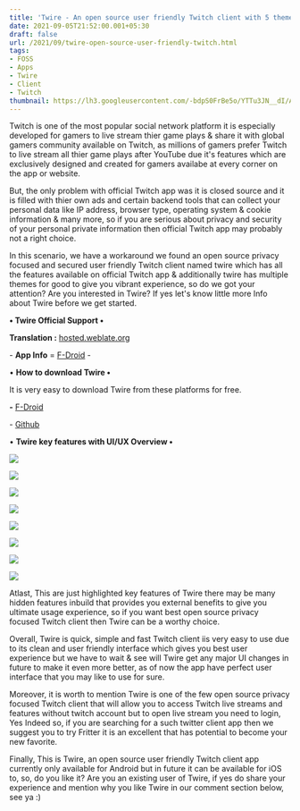 ```yaml
---
title: 'Twire - An open source user friendly Twitch client with 5 themes!'
date: 2021-09-05T21:52:00.001+05:30
draft: false
url: /2021/09/twire-open-source-user-friendly-twitch.html
tags: 
- FOSS
- Apps
- Twire
- Client
- Twitch
thumbnail: https://lh3.googleusercontent.com/-bdpS0FrBe5o/YTTu3JN__dI/AAAAAAAAGlA/rNxB6IYH5tEVjWx7O7uhL_hakrixNHWNgCLcBGAsYHQ/s1600/1630858965582463-0.png
---
```


  

Twitch is one of the most popular social network platform it is especially developed for gamers to live stream thier game plays & share it with global gamers community available on Twitch, as millions of gamers prefer Twitch to live stream all thier game plays after YouTube due it's features which are exclusively designed and created for gamers availabe at every corner on the app or website.

  

But, the only problem with official Twitch app was it is closed source and it is filled with thier own ads and certain backend tools that can collect your personal data like IP address, browser type, operating system & cookie information & many more, so if you are serious about privacy and security of your personal private information then official Twitch app may probably not a right choice.  

  

In this scenario, we have a workaround we found an open source privacy focused and secured user friendly Twitch client named twire which has all the features available on official Twitch app & additionally twire has multiple themes for good to give you vibrant experience, so do we got your attention? Are you interested in Twire? If yes let's know little more Info about Twire before we get started.

  

**• Twire Official Support •**

**Translation :** [hosted.weblate.org](https://hosted.weblate.org/engage/twire/)

\- **App Info** = [F-Droid](https://f-droid.org/packages/com.perflyst.twire/) -

• **How to download Twire •**

It is very easy to download Twire from these platforms for free.

**\-** [F-Droid](https://f-droid.org/packages/com.perflyst.twire/)

\- [Github](https://f-droid.org/packages/com.perflyst.twire/)

• **Twire key features with UI/UX Overview •**

 **![](https://lh3.googleusercontent.com/-2BZcncr9_-Y/YTTu1fAzDqI/AAAAAAAAGk8/COXdpLZcWuYQKTLkb9QjQUEW1SIPpNSrgCLcBGAsYHQ/s1600/1630858959554603-1.png)** 

 **![](https://lh3.googleusercontent.com/-97b1e644xDQ/YTTuzyqBXTI/AAAAAAAAGk4/sXIscpCezMYXXONmq_3bEY6aFepfTLUiwCLcBGAsYHQ/s1600/1630858953090635-2.png)** 

 ![](https://lh3.googleusercontent.com/-Yj1gM004IT8/YTTuyKQx5lI/AAAAAAAAGk0/mpHpbFQZhEc2EDhU7v5KIXKdGhWQGbInACLcBGAsYHQ/s1600/1630858948028253-3.png) 

  

 ![](https://lh3.googleusercontent.com/-9LkUISv7CBg/YTTuw-5NMMI/AAAAAAAAGkw/1lgUSKHQ2RcLyuUmtugoq-e5XRfEv0OBQCLcBGAsYHQ/s1600/1630858939422874-4.png) 

  

 ![](https://lh3.googleusercontent.com/-7TcSwT8B1l4/YTTuum-JxII/AAAAAAAAGks/vujRrGqQP0Mn9-CpPmlF640eXTNkngAZgCLcBGAsYHQ/s1600/1630858928581551-5.png) 

  

  

 ![](https://lh3.googleusercontent.com/--kRoIJuR3IA/YTTusL6DxqI/AAAAAAAAGko/fvZEePszNQYTnCRN8cGlXoZ4fa6tqR9HgCLcBGAsYHQ/s1600/1630858920473302-6.png) 

  

 ![](https://lh3.googleusercontent.com/-C8xrWSBaqsk/YTTup9h-zeI/AAAAAAAAGkk/XroIc6tgjCsaERb7ZXwG8juc4KYzaIHggCLcBGAsYHQ/s1600/1630858913056189-7.png) 

  

  

 ![](https://lh3.googleusercontent.com/-sEW8oBRANKw/YTTuoFx62RI/AAAAAAAAGkg/MR6puKIxzcQnKkz8kjrdRittW4ybfIx7wCLcBGAsYHQ/s1600/1630858903872955-8.png) 

  

  

Atlast, This are just highlighted key features of Twire there may be many hidden features inbuild that provides you external benefits to give you ultimate usage experience, so if you want best open source privacy focused Twitch client then Twire can be a worthy choice.

  

Overall, Twire is quick, simple and fast Twitch client iis very easy to use due to its clean and user friendly interface which gives you best user experience but we have to wait & see will Twire get any major UI changes in future to make it even more better, as of now the app have perfect user interface that you may like to use for sure.  

  

Moreover, it is worth to mention Twire is one of the few open source privacy focused Twitch client that will allow you to access Twitch live streams and features without twitch account but to open live stream you need to login, Yes Indeed so, if you are searching for a such twitter client app then we suggest you to try Fritter it is an excellent that has potential to become your new favorite.

  

Finally, This is Twire, an open source user friendly Twitch client app currently only available for Android but in future it can be available for iOS to, so, do you like it? Are you an existing user of Twire, if yes do share your experience and mention why you like Twire in our comment section below, see ya :)
